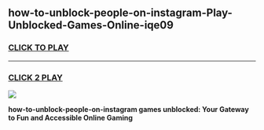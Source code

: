 
## how-to-unblock-people-on-instagram-Play-Unblocked-Games-Online-iqe09
<h3>
<a href="https://premium76.site?title=how-to-unblock-people-on-instagram&ref=25A">CLICK TO PLAY</a></h3>
<hr>

<h3>
<a href="https://premium76.site?title=how-to-unblock-people-on-instagram&ref=25A">CLICK 2 PLAY</a>
  
</h3>

<a href="https://premium76.site?title=how-to-unblock-people-on-instagram&ref=25A"><img src="https://clearcache.store/games.png"></a>


**how-to-unblock-people-on-instagram games unblocked: Your Gateway to Fun and Accessible Online Gaming**

